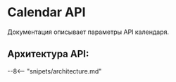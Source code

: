 # Calendar API

Документация описывает параметры API календаря.

## Архитектура API:

--8<-- "snipets/architecture.md"

